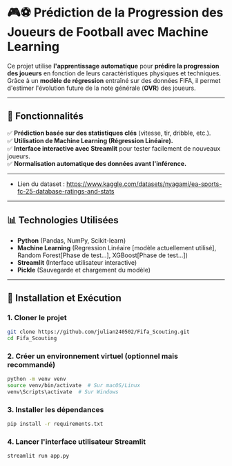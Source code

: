 # 🎮⚽ Prédiction de la Progression des Joueurs de Football avec Machine Learning

Ce projet utilise **l'apprentissage automatique** pour **prédire la progression des joueurs** en fonction de leurs caractéristiques physiques et techniques. Grâce à un **modèle de régression** entraîné sur des données FIFA, il permet d'estimer l'évolution future de la note générale (**OVR**) des joueurs.

---

## 📌 **Fonctionnalités**
✅ **Prédiction basée sur des statistiques clés** (vitesse, tir, dribble, etc.).  
✅ **Utilisation de Machine Learning (Régression Linéaire).**  
✅ **Interface interactive avec Streamlit** pour tester facilement de nouveaux joueurs.  
✅ **Normalisation automatique des données avant l'inférence.**  

---
- Lien du dataset : https://www.kaggle.com/datasets/nyagami/ea-sports-fc-25-database-ratings-and-stats
---

## 📊 **Technologies Utilisées**
- **Python** (Pandas, NumPy, Scikit-learn)
- **Machine Learning** (Regression Linéaire [modèle actuellement utilisé], Random Forest[Phase de test...], XGBoost[Phase de test...])
- **Streamlit** (Interface utilisateur interactive)
- **Pickle** (Sauvegarde et chargement du modèle)

---

## 🚀 **Installation et Exécution**
### **1. Cloner le projet**
```bash
git clone https://github.com/julian240502/Fifa_Scouting.git
cd Fifa_Scouting
```
### **2. Créer un environnement virtuel (optionnel mais recommandé)**
```bash
python -m venv venv
source venv/bin/activate  # Sur macOS/Linux
venv\Scripts\activate  # Sur Windows
```
### **3. Installer les dépendances**
```bash
pip install -r requirements.txt
```
### **4. Lancer l'interface utilisateur Streamlit**
```bash
streamlit run app.py
```

